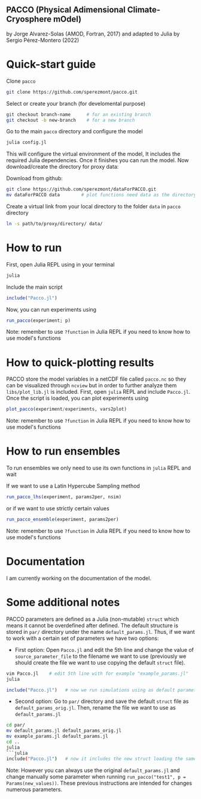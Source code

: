 ## PACCO (Physical Adimensional Climate-Cryosphere mOdel)
by Jorge Alvarez-Solas (AMOD, Fortran, 2017) and adapted to Julia by Sergio Pérez-Montero (2022)

# Quick-start guide
Clone `pacco`
```bash
git clone https://github.com/sperezmont/pacco.git
```
Select or create your branch (for develomental purpose)
```bash
git checkout branch-name      # for an existing branch
git checkout -b new-branch    # for a new branch
```
Go to the main `pacco` directory and configure the model
```bash
julia config.jl
```
This will configure the virtual environment of the model, It includes the required Julia dependencies. Once it finishes you can run the model. Now download/create the directory for proxy data:

Download from github:
```bash
git clone https://github.com/sperezmont/dataForPACCO.git
mv dataForPACCO data 		# plot functions need data as the directory's name
```

Create a virtual link from your local directory to the folder `data` in `pacco` directory
```bash
ln -s path/to/proxy/directory/ data/
```

# How to run
First, open Julia REPL using in your terminal
```bash
julia
```
Include the main script
```julia
include("Pacco.jl")
```
Now, you can run experiments using
```julia
run_pacco(experiment; p)
```
Note: remember to use `?function` in Julia REPL if you need to know how to use model's functions

# How to quick-plotting results
PACCO store the model variables in a netCDF file called `pacco.nc` so they can be visualized through `ncview` but in order to further analyze them `libs/plot_lib.jl` is included. First, open `julia` REPL and include `Pacco.jl`. Once the script is loaded, you can plot experiments using
```julia
plot_pacco(experiment/experiments, vars2plot)  
```
Note: remember to use `?function` in Julia REPL if you need to know how to use model's functions
# How to run ensembles
To run ensembles we only need to use its own functions in `julia` REPL and wait

If we want to use a Latin Hypercube Sampling method
```julia
run_pacco_lhs(experiment, params2per, nsim)
```
or if we want to use strictly certain values
```julia
run_pacco_ensemble(experiment, params2per) 
```
Note: remember to use `?function` in Julia REPL if you need to know how to use model's functions

# Documentation
I am currently working on the documentation of the model.

# Some additional notes
PACCO parameters are defined as a Julia (non-mutable) `struct` which means it cannot be overdefined after defined. The default structure is stored in `par/` directory under the name `default_params.jl`. Thus, if we want to work with a certain set of parameters we have two options:
* First option: Open `Pacco.jl` and edit the 5th line and change the value of `source_parameter_file` to the filename we want to use (previously we should create the file we want to use copying the default `struct` file).
```bash
vim Pacco.jl    # edit 5th line with for example "example_params.jl"
julia
```
```julia
include("Pacco.jl")   # now we run simulations using as default parameters the ones from "example_params.jl"
```
* Second option: Go to `par/` directory and save the default `struct` file as `default_params_orig.jl`. Then, rename the file we want to use as `default_params.jl`
```bash
cd par/
mv default_params.jl default_params_orig.jl
mv example_params.jl default_params.jl
cd ..
julia
```julia
include("Pacco.jl")   # now it includes the new struct loading the same parameter file
```
Note: However you can always use the original `default_params.jl` and change manually some parameter when running `run_pacco("test1", p = Params(new_values))`. These previous instructions are intended for changes numerous parameters.
